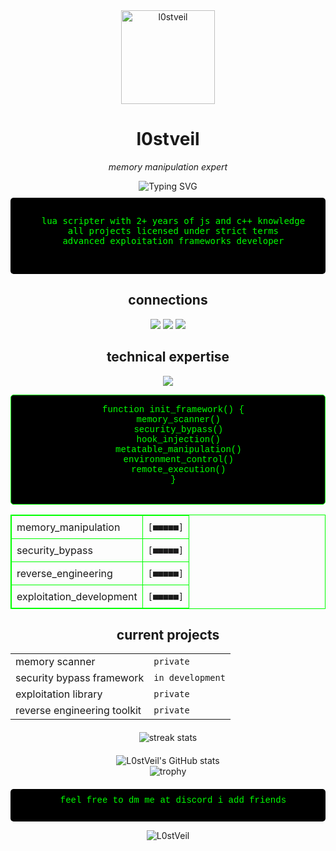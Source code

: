 <div align="center">

<img src="https://raw.githubusercontent.com/L0stVeil/l0stwasprof/refs/heads/main/L0stIm" alt="l0stveil" width="150" height="150">

# l0stveil

<p><i>memory manipulation expert</i></p>

</div>

<div align="center">
  <img src="https://readme-typing-svg.herokuapp.com?font=Fira+Code&pause=1000&color=00FF00&center=true&vCenter=true&width=435&lines=lua+scripter+since+2015%2B;security+researcher;memory+manipulation+expert;reverse+engineering+specialist" alt="Typing SVG" />
</div>

<div align="center" style="background-color: #000; color: #00FF00; font-family: 'Courier New', monospace; padding: 15px; border-radius: 5px; margin: 10px 0;">
  <pre>
  lua scripter with 2+ years of js and c++ knowledge
  all projects licensed under strict terms
  advanced exploitation frameworks developer
  </pre>
</div>

<h2 align="center">connections</h2>
<p align="center">
   <a href="https://discord.com/users/1311743263241277462" target="_blank"><img src="https://img.shields.io/badge/discord%20-7289DA.svg?&style=for-the-badge&logo=discord&logoColor=white"></a>
   <a href="https://github.com/L0stVeil" target="_blank"><img src="https://img.shields.io/badge/GitHub%20-191717.svg?&style=for-the-badge&logo=github&logoColor=white"></a>
   <a href="https://scriptblox.com/u/L0stVeil" target="_blank"><img src="https://img.shields.io/badge/scriptblox%20-7D5DEC.svg?&style=for-the-badge&logoColor=white"></a>
</p>

<h2 align="center">technical expertise</h2>
<p align="center">
   <img src="https://skillicons.dev/icons?i=lua,js,cpp,py,nodejs,vscode&theme=dark" />
</p>

<div align="center" style="background-color: #000; border: 1px solid #00FF00; padding: 15px; border-radius: 5px; margin: 10px 0;">
  <pre style="margin: 0; color: #00FF00; font-family: 'Courier New', monospace;">
  function init_framework() {
    memory_scanner()
    security_bypass()
    hook_injection()
    metatable_manipulation()
    environment_control()
    remote_execution()
  }
  </pre>
</div>

<div align="center">
  <table align="center" style="border: 1px solid #00FF00; border-collapse: collapse;">
    <tr>
      <td style="border: 1px solid #00FF00; padding: 8px;">memory_manipulation</td>
      <td style="border: 1px solid #00FF00; padding: 8px;"><code>[■■■■■]</code></td>
    </tr>
    <tr>
      <td style="border: 1px solid #00FF00; padding: 8px;">security_bypass</td>
      <td style="border: 1px solid #00FF00; padding: 8px;"><code>[■■■■■]</code></td>
    </tr>
    <tr>
      <td style="border: 1px solid #00FF00; padding: 8px;">reverse_engineering</td>
      <td style="border: 1px solid #00FF00; padding: 8px;"><code>[■■■■■]</code></td>
    </tr>
    <tr>
      <td style="border: 1px solid #00FF00; padding: 8px;">exploitation_development</td>
      <td style="border: 1px solid #00FF00; padding: 8px;"><code>[■■■■■]</code></td>
    </tr>
  </table>
</div>

<div align="center">
  <h2>current projects</h2>
  <table align="center">
    <tr>
      <td>memory scanner</td>
      <td><code>private</code></td>
    </tr>
    <tr>
      <td>security bypass framework</td>
      <td><code>in development</code></td>
    </tr>
    <tr>
      <td>exploitation library</td>
      <td><code>private</code></td>
    </tr>
    <tr>
      <td>reverse engineering toolkit</td>
      <td><code>private</code></td>
    </tr>
  </table>
</div>

<div align="center" style="margin-top: 20px;">
  <img src="https://github-readme-streak-stats.herokuapp.com/?user=L0stVeil&theme=chartreuse-dark&hide_border=true" alt="streak stats">
</div>

<div align="center" style="margin-top: 20px;">
  <img src="https://github-readme-stats.vercel.app/api?username=L0stVeil&show_icons=true&theme=chartreuse-dark&hide_border=true&bg_color=0D1117" alt="L0stVeil's GitHub stats">
</div>

<div align="center">
  <img src="https://github-profile-trophy.vercel.app/?username=L0stVeil&theme=matrix&no-frame=true&row=1&column=6" alt="trophy" />
</div>

<div align="center" style="margin-top: 20px;">
  <pre style="background-color: #000; color: #00FF00; padding: 10px; border-radius: 5px; font-family: 'Courier New', monospace;">
  feel free to dm me at discord i add friends
  </pre>
</div>

<div align="center">
  <img src="https://komarev.com/ghpvc/?username=L0stVeil&label=profile_visits&color=00FF00&style=for-the-badge" alt="L0stVeil" />
</div>
